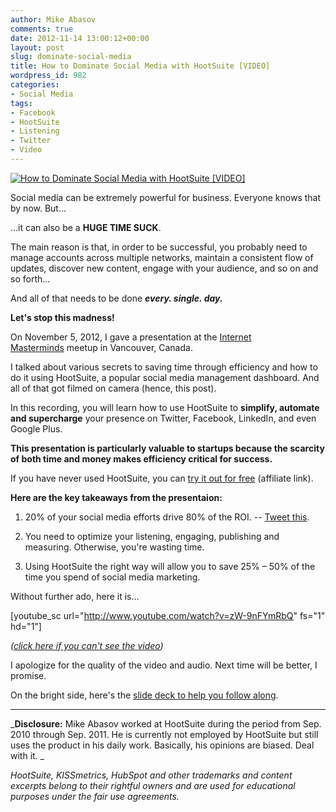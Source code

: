 ```yaml
---
author: Mike Abasov
comments: true
date: 2012-11-14 13:00:12+00:00
layout: post
slug: dominate-social-media
title: How to Dominate Social Media with HootSuite [VIDEO]
wordpress_id: 982
categories:
- Social Media
tags:
- Facebook
- HootSuite
- Listening
- Twitter
- Video
---
```


[![How to Dominate Social Media with HootSuite [VIDEO]](/wp-content/uploads/2012/11/highres_177627112-1-590x355.jpeg)](/2012/11/14/dominate-social-media/)

Social media can be extremely powerful for business. Everyone knows that by now. But...

…it can also be a **HUGE TIME SUCK**.

The main reason is that, in order to be successful, you probably need to manage accounts across multiple networks, maintain a consistent flow of updates, discover new content, engage with your audience, and so on and so forth...

And all of that needs to be done **_every. single. day._**

**Let's stop this madness!**

On November 5, 2012, I gave a presentation at the [Internet Masterminds](http://www.meetup.com/Internet-Masterminds/events/85682772/) meetup in Vancouver, Canada.

I talked about various secrets to saving time through efficiency and how to do it using HootSuite, a popular social media management dashboard. And all of that got filmed on camera (hence, this post).

In this recording, you will learn how to use HootSuite to **simplify, automate and supercharge** your presence on Twitter, Facebook, LinkedIn, and even Google Plus.

**This presentation is particularly valuable to startups because the scarcity of both time and money makes efficiency critical for success.**

If you have never used HootSuite, you can [try it out for free](http://www.shareasale.com/r.cfm?b=363445&u=712693&m=37818&urllink=&afftrack=) (affiliate link).

**Here are the key takeaways from the presentaion:**



	
  1. 20% of your social media efforts drive 80% of the ROI. -- [Tweet this](http://clicktotweet.com/khmxL).

	
  2. You need to optimize your listening, engaging, publishing and measuring. Otherwise, you're wasting time.

	
  3. Using HootSuite the right way will allow you to save 25% – 50% of the time you spend of social media marketing.


Without further ado, here it is...

[youtube_sc url="http://www.youtube.com/watch?v=zW-9nFYmRbQ" fs="1" hd="1"]

_([click here if you can't see the video](http://www.youtube.com/watch?v=zW-9nFYmRbQ))_

I apologize for the quality of the video and audio. Next time will be better, I promise.

On the bright side, here's the [slide deck to help you follow along](http://www.slideshare.net/abasov/how-to-dominate-social-media-with-hootsuite).



-------
_**Disclosure:** Mike Abasov worked at HootSuite during the period from Sep. 2010 through Sep. 2011. He is currently not employed by HootSuite but still uses the product in his daily work. Basically, his opinions are biased. Deal with it. _

_HootSuite, KISSmetrics, HubSpot and other trademarks and content excerpts belong to their rightful owners and are used for educational purposes under the fair use agreements._
